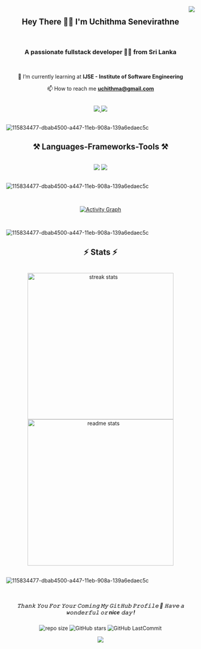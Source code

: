 <img align="right" src="https://visitor-badge.laobi.icu/badge?page_id=UchithmaSenevirathne.UchithmaSenevirathne" />

<h2 align="center">Hey There 👋🏼 I'm Uchithma Senevirathne</h2>
<br>

<h3 align="center">A passionate fullstack developer 👩‍💻 from Sri Lanka</h3>
<br>

<div align="center">
  
 🌱 I’m currently learning at **IJSE - Institute of Software Engineering**
  
📫 How to reach me **uchithma@gmail.com**

 </div>
 <br>

 <div align="center"> 
  <a href="mailto:pedro.sales.uchithma@gmail.com">
    <img src="https://img.shields.io/badge/Gmail-333333?style=for-the-badge&logo=gmail&logoColor=red" />
  </a>
  <a href="https://www.linkedin.com/in/uchithma-senevirathne-4539912a5/" target="_blank">
    <img src="https://img.shields.io/badge/LinkedIn-0077B5?style=for-the-badge&logo=linkedin&logoColor=white" target="_blank" />
  </a>
</div>
<br>

![115834477-dbab4500-a447-11eb-908a-139a6edaec5c](https://github.com/LahiruHarshana/LahiruHarshana/assets/124744833/98cbe673-458d-4b83-ba60-41ea52df144b)

<h2 align="center">⚒️ Languages-Frameworks-Tools ⚒️</h2>
<br>
<div align="center">
    <img src="https://skillicons.dev/icons?i=java,idea,react,vscode,html,css,javascript,spring,hibernate,mongodb" />
    <img src="https://skillicons.dev/icons?i=nodejs,bootstrap,github,git,mysql,maven,powershell,bash,figma,linux" /><br>
</div>
<br>

![115834477-dbab4500-a447-11eb-908a-139a6edaec5c](https://github.com/LahiruHarshana/LahiruHarshana/assets/124744833/98cbe673-458d-4b83-ba60-41ea52df144b)

<br>

<div align="center">

  [![Activity Graph](https://github-readme-activity-graph.vercel.app/graph?username=UchithmaSenevirathne&theme=redical)](https://github.com/UchithmaSenevirathne)  

</div>
<br>

![115834477-dbab4500-a447-11eb-908a-139a6edaec5c](https://github.com/LahiruHarshana/LahiruHarshana/assets/124744833/98cbe673-458d-4b83-ba60-41ea52df144b)
<br>
<h2 align="center">⚡ Stats ⚡</h2>
<div align=center>
  <br>
  <img width=390 src="https://github-readme-streak-stats-salesp07.vercel.app/?user=UchithmaSenevirathne&count_private=true&theme=react&border_radius=10" alt="streak stats"/>
  
  <img width=390 src="https://github-readme-stats-salesp07.vercel.app/api?username=UchithmaSenevirathne&count_private=true&show_icons=true&theme=react&rank_icon=github&border_radius=10" alt="readme stats" />
</div>

<br>

![115834477-dbab4500-a447-11eb-908a-139a6edaec5c](https://github.com/LahiruHarshana/LahiruHarshana/assets/124744833/98cbe673-458d-4b83-ba60-41ea52df144b)

<br>

<h5 align="center">
𝚃𝚑𝚊𝚗𝚔 𝚈𝚘𝚞 𝙵𝚘𝚛 𝚈𝚘𝚞𝚛 𝙲𝚘𝚖𝚒𝚗𝚐 𝙼𝚢 𝙶𝚒𝚝𝙷𝚞𝚋 𝙿𝚛𝚘𝚏𝚒𝚕𝚎 🤝
𝙷𝚊𝚟𝚎 𝚊 𝚠𝚘𝚗𝚍𝚎𝚛𝚏𝚞𝚕 𝚘𝚛 nice 𝚍𝚊𝚢 ! 
</h5>
<div align="center">
  
![repo size](https://img.shields.io/github/repo-size/UchithmaSenevirathne/UchithmaSenevirathne?label=Repo%20Size&style=for-the-badge&labelColor=black&color=20bf6b)
![GitHub stars](https://img.shields.io/github/stars/UchithmaSenevirathne/UchithmaSenevirathne?&labelColor=black&color=f7b731&style=for-the-badge)
![GitHub LastCommit](https://img.shields.io/github/last-commit/UchithmaSenevirathne/UchithmaSenevirathne?logo=github&labelColor=black&color=d1d8e0&style=for-the-badge)

<p align="center">
  <img src="https://capsule-render.vercel.app/api?type=waving&color=gradient&height=80&section=footer"/>
</p>

